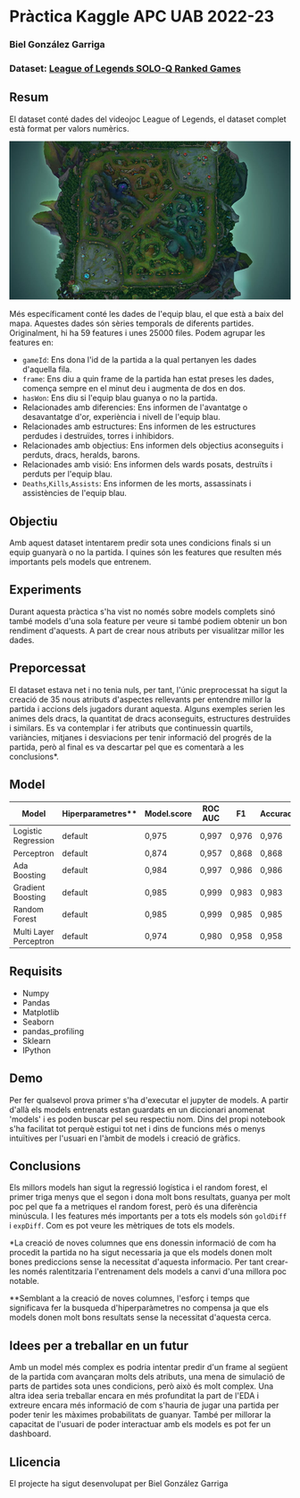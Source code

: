 # Pràctica Kaggle APC UAB 2022-23
### Biel González Garriga
### Dataset: [League of Legends SOLO-Q Ranked Games](https://www.kaggle.com/datasets/bobbyscience/league-of-legends-soloq-ranked-games)

## Resum
El dataset conté dades del videojoc League of Legends, el dataset complet està format per valors numèrics.

![desktop-wallpaper-summoner-s-rift-league-of-legends-maps](Images/desktop-wallpaper-summoner-s-rift-league-of-legends-maps.jpg)

Més específicament conté les dades de l'equip blau, el que està a baix del mapa. Aquestes dades són sèries temporals de diferents partides. Originalment, hi ha 59 features i unes 25000 files. Podem agrupar les features en:

* `gameId`: Ens dona l'id de la partida a la qual pertanyen les dades d'aquella fila.
* `frame`: Ens diu a quin frame de la partida han estat preses les dades, comença sempre en el minut deu i augmenta de dos en dos.
* `hasWon`: Ens diu si l'equip blau guanya o no la partida.
* Relacionades amb diferencies: Ens informen de l'avantatge o desavantatge d'or, experiència i nivell de l'equip blau.
* Relacionades amb estructures: Ens informen de les estructures perdudes i destruïdes, torres i inhibidors.
* Relacionades amb objectius: Ens informen dels objectius aconseguits i perduts, dracs, heralds, barons.
* Relacionades amb visió: Ens informen dels wards posats, destruïts i perduts per l'equip blau.
* `Deaths`,`Kills`,`Assists`: Ens informen de les morts, assassinats i assistències de l'equip blau.

## Objectiu

Amb aquest dataset intentarem predir sota unes condicions finals si un equip guanyarà o no la partida. I quines són les features que resulten més importants pels models que entrenem.

## Experiments

Durant aquesta pràctica s'ha vist no només sobre models complets sinó també models d'una sola feature per veure si també podiem obtenir un bon rendiment d'aquests. A part de crear nous atributs per visualitzar millor les dades.

## Preporcessat

El dataset estava net i no tenia nuls, per tant, l'únic preprocessat ha sigut la creació de 35 nous atributs d'aspectes rellevants per entendre millor la partida i accions dels jugadors durant aquesta. Alguns exemples serien les animes dels dracs, la quantitat de dracs aconseguits, estructures destruïdes i similars.
Es va contemplar i fer atributs que continuessin quartils, variàncies, mitjanes i desviacions per tenir informació del progrés de la partida, però al final es va descartar pel que es comentarà a les conclusions*.

## Model
| Model | Hiperparametres** | Model.score | ROC AUC | F1 | Accuracy | Precision | Temps |
| -- | -- | -- | -- | -- | -- | -- | -- |
| Logistic Regression | default | 0,975 | 0,997 | 0,976 | 0,976 | 0,976 | 0 0,17s |
| Perceptron | default  | 0,874 | 0,957 | 0,868 | 0,868 | 0,868 | 0,868 | 0,236s |
| Ada Boosting | default  | 0,984 | 0,997 | 0,986 | 0,986 | 0,986 | 6,164s |
| Gradient Boosting | default  | 0,985 | 0,999 | 0,983 | 0,983 | 0,983 | 6,329s |
| Random Forest | default  | 0,985 | 0,999 | 0,985 | 0,985 | 0,985 | 1,720 |
| Multi Layer Perceptron | default  | 0,974 | 0,980 | 0,958 | 0,958 | 0,958 | 1,388s |

## Requisits
* Numpy
* Pandas
* Matplotlib
* Seaborn
* pandas_profiling
* Sklearn
* IPython

## Demo

Per fer qualsevol prova primer s'ha d'executar el jupyter de models. A partir d'allà els models entrenats estan guardats en un diccionari anomenat 'models' i es poden buscar pel seu respectiu nom. Dins del propi notebook s'ha facilitat tot perquè estigui tot net i dins de funcions més o menys intuïtives per l'usuari en l'àmbit de models i creació de gràfics.

## Conclusions

Els millors models han sigut la regressió logística i el random forest, el primer triga menys que el segon i dona molt bons resultats, guanya per molt poc pel que fa a metriques el random forest, però és una diferència minúscula. I les features més importants per a tots els models són `goldDiff` i `expDiff`. Com es pot veure les mètriques de tots els models.

*La creació de noves columnes que ens donessin informació de com ha procedit la partida no ha sigut necessaria ja que els models donen molt bones prediccions sense la necessitat d'aquesta informacio. Per tant crear-les només ralentitzaria l'entrenament dels models a canvi d'una millora poc notable.

**Semblant a la creació de noves columnes, l'esforç i temps que significava fer la busqueda d'hiperparàmetres no compensa ja que els models donen molt bons resultats sense la necessitat d'aquesta cerca.

## Idees per a treballar en un futur

Amb un model més complex es podria intentar predir d'un frame al següent de la partida com avançaran molts dels atributs, una mena de simulació de parts de partides sota unes condicions, però això és molt complex. Una altra idea seria treballar encara en més profunditat la part de l'EDA i extreure encara més informació de com s'hauria de jugar una partida per poder tenir les màximes probabilitats de guanyar. També per millorar la capacitat de l'usuari de poder interactuar amb els models es pot fer un dashboard.

## Llicencia

El projecte ha sigut desenvolupat per Biel González Garriga
